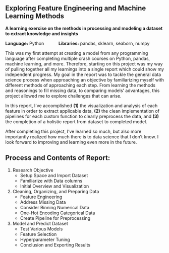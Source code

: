 ## Exploring Feature Engineering and Machine Learning Methods
**A learning exercise on the methods in processing and modeling a dataset to extract knowledge and insights** <br/>

**Language:** Python &emsp;&emsp;&emsp;**Libraries:** pandas, sklearn, seaborn, numpy

This was my first attempt at creating a model from any programming language after completing multiple crash courses on Python, pandas, machine learning, and more. Therefore, starting on this project was my way of pulling together all my learnings into a single report which could show my independent progress. My goal in the report was to tackle the general data science process when approaching an objective by familiarizing myself with different methods of approaching each step. From learning the methods and reasonings to fill missing data, to comparing models’ advantages, this project allowed me to explore challenges that can arise.

In this report, I've accomplished **(1)** the visualization and analysis of each feature in order to extract applicable data, **(2)**  the clean implementation of pipelines for each custom function to clearly preprocess the data, and **(3)** the completion of a holistic report from dataset to completed model.

After completing this project, I’ve learned so much, but also more importantly realized how much there is to data science that I don’t know. I look forward to improving and learning even more in the future.

## **Process and Contents of Report:**
1. Research Objective
    - Setup Space and Import Dataset
    - Familiarize with Data columns
    - Initial Overview and Visualization
2. Cleaning, Organizing, and Preparing Data
    - Feature Engineering
    - Address Missing Data
    - Consider Binning Numerical Data
    - One-Hot Encoding Categorical Data
    - Create Pipeline for Preprocessing
3. Model and Predict Dataset
    - Test Various Models
    - Feature Selection
    - Hyperparameter Tuning
    - Conclusion and Exporting Results
